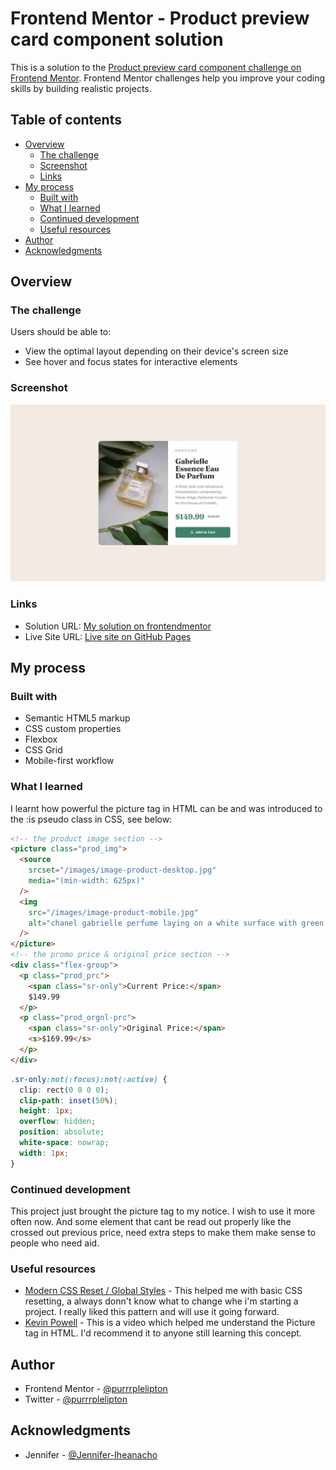# Frontend Mentor - Product preview card component solution

This is a solution to the [Product preview card component challenge on Frontend Mentor](https://www.frontendmentor.io/challenges/product-preview-card-component-GO7UmttRfa). Frontend Mentor challenges help you improve your coding skills by building realistic projects.

## Table of contents

- [Overview](#overview)
  - [The challenge](#the-challenge)
  - [Screenshot](#screenshot)
  - [Links](#links)
- [My process](#my-process)
  - [Built with](#built-with)
  - [What I learned](#what-i-learned)
  - [Continued development](#continued-development)
  - [Useful resources](#useful-resources)
- [Author](#author)
- [Acknowledgments](#acknowledgments)

## Overview

### The challenge

Users should be able to:

- View the optimal layout depending on their device's screen size
- See hover and focus states for interactive elements

### Screenshot

![](/design/purrrplelipton-screenshot.jpg)

### Links

- Solution URL: [My solution on frontendmentor](https://www.frontendmentor.io/solutions/reusable-product-preview-card-component-using-css-grid-SdqtPBFQPy)
- Live Site URL: [Live site on GitHub Pages](https://purrrplelipton.github.io/prod-prev-card-comp/)

## My process

### Built with

- Semantic HTML5 markup
- CSS custom properties
- Flexbox
- CSS Grid
- Mobile-first workflow

### What I learned

I learnt how powerful the picture tag in HTML can be and was introduced to the :is pseudo class in CSS, see below:

```html
<!-- the product image section -->
<picture class="prod_img">
  <source
    srcset="/images/image-product-desktop.jpg"
    media="(min-width: 625px)"
  />
  <img
    src="/images/image-product-mobile.jpg"
    alt="chanel gabrielle perfume laying on a white surface with green leaves at the top left and bottom right of it"
  />
</picture>
<!-- the promo price & original price section -->
<div class="flex-group">
  <p class="prod_prc">
    <span class="sr-only">Current Price:</span>
    $149.99
  </p>
  <p class="prod_orgnl-prc">
    <span class="sr-only">Original Price:</span>
    <s>$169.99</s>
  </p>
</div>
```

```css
.sr-only:not(:focus):not(:active) {
  clip: rect(0 0 0 0);
  clip-path: inset(50%);
  height: 1px;
  overflow: hidden;
  position: absolute;
  white-space: nowrap;
  width: 1px;
}
```

### Continued development

This project just brought the picture tag to my notice. I wish to use it more often now. And some element that cant be read out properly like the crossed out previous price, need extra steps to make them make sense to people who need aid.

### Useful resources

- [Modern CSS Reset / Global Styles](https://www.joshwcomeau.com/css/custom-css-reset/) - This helped me with basic CSS resetting, a always donn't know what to change whe i'm starting a project. I really liked this pattern and will use it going forward.
- [Kevin Powell](https://www.youtube.com/@KevinPowell) - This is a video which helped me understand the Picture tag in HTML. I'd recommend it to anyone still learning this concept.

## Author

- Frontend Mentor - [@purrrplelipton](https://www.frontendmentor.io/profile/purrrplelipton)
- Twitter - [@purrrplelipton](https://www.twitter.com/purrrplelipton)

## Acknowledgments

- Jennifer - [@Jennifer-Iheanacho](https://www.linkedin.com/in/jennifer-iheanacho-654497216/)
